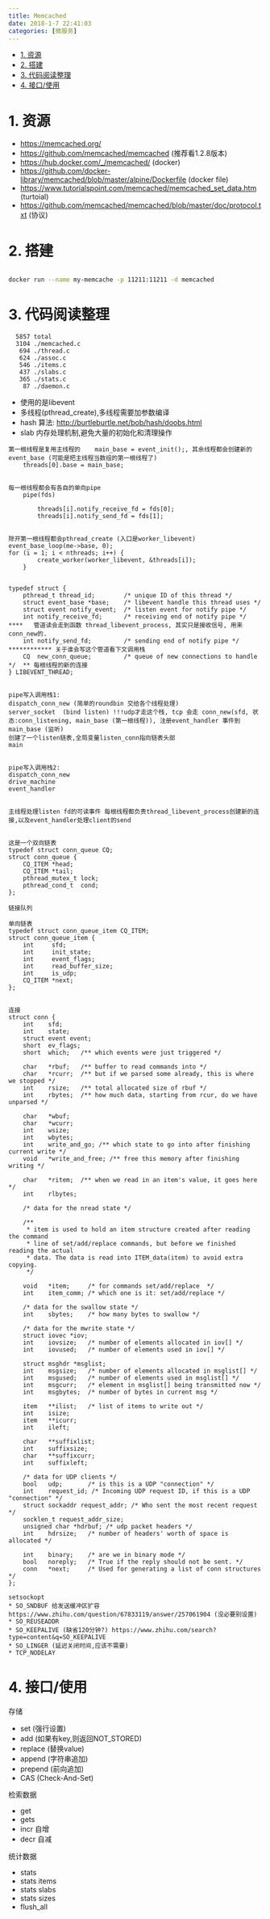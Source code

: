 ```yaml
---
title: Memcached
date: 2018-1-7 22:41:03
categories: [微服务]
---
```


<!-- TOC -->

- [1. 资源](#1-资源)
- [2. 搭建](#2-搭建)
- [3. 代码阅读整理](#3-代码阅读整理)
- [4. 接口/使用](#4-接口使用)

<!-- /TOC -->

<a id="markdown-1-资源" name="1-资源"></a>
# 1. 资源

* https://memcached.org/
* https://github.com/memcached/memcached (推荐看1.2.8版本)
* https://hub.docker.com/_/memcached/ (docker)
* https://github.com/docker-library/memcached/blob/master/alpine/Dockerfile (docker file)
* https://www.tutorialspoint.com/memcached/memcached_set_data.htm (turtoial)
* https://github.com/memcached/memcached/blob/master/doc/protocol.txt (协议)

<a id="markdown-2-搭建" name="2-搭建"></a>
# 2. 搭建

```bash

docker run --name my-memcache -p 11211:11211 -d memcached

```

<a id="markdown-3-代码阅读整理" name="3-代码阅读整理"></a>
# 3. 代码阅读整理

```
  5857 total
  3104 ./memcached.c
   694 ./thread.c
   624 ./assoc.c
   546 ./items.c
   437 ./slabs.c
   365 ./stats.c
    87 ./daemon.c
```

* 使用的是libevent
* 多线程(pthread_create),多线程需要加参数编译
* hash 算法: http://burtleburtle.net/bob/hash/doobs.html
* slab 内存处理机制,避免大量的初始化和清理操作

```
第一根线程是复用主线程的    main_base = event_init();, 其余线程都会创建新的event_base (可能是把主线程当数组的第一根线程了)
    threads[0].base = main_base;


每一根线程都会有各自的单向pipe
    pipe(fds)

        threads[i].notify_receive_fd = fds[0];
        threads[i].notify_send_fd = fds[1];


除开第一根线程都会pthread_create (入口是worker_libevent)  event_base_loop(me->base, 0);
for (i = 1; i < nthreads; i++) {
        create_worker(worker_libevent, &threads[i]);
    }


typedef struct {
    pthread_t thread_id;        /* unique ID of this thread */
    struct event_base *base;    /* libevent handle this thread uses */
    struct event notify_event;  /* listen event for notify pipe */
    int notify_receive_fd;      /* receiving end of notify pipe */  ****   管道读会走到函数 thread_libevent_process, 其实只是接收信号, 用来conn_new的.
    int notify_send_fd;         /* sending end of notify pipe */    ************ 关于谁会写这个管道看下文调用栈
    CQ  new_conn_queue;         /* queue of new connections to handle */  ** 每根线程的新的连接
} LIBEVENT_THREAD;


pipe写入调用栈1:
dispatch_conn_new (简单的roundbin 交给各个线程处理)
server_socket  (bind listen) !!!udp才走这个栈, tcp 会走 conn_new(sfd, 状态:conn_listening, main_base (第一根线程)), 注册event_handler 事件到main_base (监听)
创建了一个listen链表,全局变量listen_conn指向链表头部
main


pipe写入调用栈2:
dispatch_conn_new
drive_machine
event_handler


主线程处理listen fd的可读事件 每根线程都负责thread_libevent_process创建新的连接,以及event_handler处理client的send


这是一个双向链表
typedef struct conn_queue CQ;
struct conn_queue {
    CQ_ITEM *head;
    CQ_ITEM *tail;
    pthread_mutex_t lock;
    pthread_cond_t  cond;
};

链接队列

单向链表
typedef struct conn_queue_item CQ_ITEM;
struct conn_queue_item {
    int     sfd;
    int     init_state;
    int     event_flags;
    int     read_buffer_size;
    int     is_udp;
    CQ_ITEM *next;
};


连接
struct conn {
    int    sfd;
    int    state;
    struct event event;
    short  ev_flags;
    short  which;   /** which events were just triggered */

    char   *rbuf;   /** buffer to read commands into */
    char   *rcurr;  /** but if we parsed some already, this is where we stopped */
    int    rsize;   /** total allocated size of rbuf */
    int    rbytes;  /** how much data, starting from rcur, do we have unparsed */

    char   *wbuf;
    char   *wcurr;
    int    wsize;
    int    wbytes;
    int    write_and_go; /** which state to go into after finishing current write */
    void   *write_and_free; /** free this memory after finishing writing */

    char   *ritem;  /** when we read in an item's value, it goes here */
    int    rlbytes;

    /* data for the nread state */

    /**
     * item is used to hold an item structure created after reading the command
     * line of set/add/replace commands, but before we finished reading the actual
     * data. The data is read into ITEM_data(item) to avoid extra copying.
     */

    void   *item;     /* for commands set/add/replace  */
    int    item_comm; /* which one is it: set/add/replace */

    /* data for the swallow state */
    int    sbytes;    /* how many bytes to swallow */

    /* data for the mwrite state */
    struct iovec *iov;
    int    iovsize;   /* number of elements allocated in iov[] */
    int    iovused;   /* number of elements used in iov[] */

    struct msghdr *msglist;
    int    msgsize;   /* number of elements allocated in msglist[] */
    int    msgused;   /* number of elements used in msglist[] */
    int    msgcurr;   /* element in msglist[] being transmitted now */
    int    msgbytes;  /* number of bytes in current msg */

    item   **ilist;   /* list of items to write out */
    int    isize;
    item   **icurr;
    int    ileft;

    char   **suffixlist;
    int    suffixsize;
    char   **suffixcurr;
    int    suffixleft;

    /* data for UDP clients */
    bool   udp;       /* is this is a UDP "connection" */
    int    request_id; /* Incoming UDP request ID, if this is a UDP "connection" */
    struct sockaddr request_addr; /* Who sent the most recent request */
    socklen_t request_addr_size;
    unsigned char *hdrbuf; /* udp packet headers */
    int    hdrsize;   /* number of headers' worth of space is allocated */

    int    binary;    /* are we in binary mode */
    bool   noreply;   /* True if the reply should not be sent. */
    conn   *next;     /* Used for generating a list of conn structures */
};

setsockopt
* SO_SNDBUF 给发送缓冲区扩容 https://www.zhihu.com/question/67833119/answer/257061904 (没必要别设置)
* SO_REUSEADDR 
* SO_KEEPALIVE (缺省120分钟?) https://www.zhihu.com/search?type=content&q=SO_KEEPALIVE
* SO_LINGER (延迟关闭时间,应该不需要)
* TCP_NODELAY 
```



<a id="markdown-4-接口使用" name="4-接口使用"></a>
# 4. 接口/使用

存储
* set (强行设置)
* add (如果有key,则返回NOT_STORED)
* replace (替换value)
* append (字符串追加)
* prepend (前向追加)
* CAS (Check-And-Set)

检索数据
* get 
* gets
* incr 自增
* decr 自减

统计数据
* stats
* stats items
* stats slabs
* stats sizes
* flush_all

